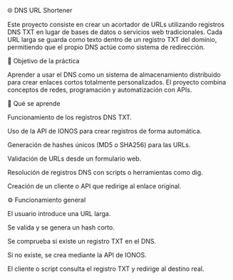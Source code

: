 🌐 DNS URL Shortener

Este proyecto consiste en crear un acortador de URLs utilizando registros DNS TXT en lugar de bases de datos o servicios web tradicionales.
Cada URL larga se guarda como texto dentro de un registro TXT del dominio, permitiendo que el propio DNS actúe como sistema de redirección.

🚀 Objetivo de la práctica

Aprender a usar el DNS como un sistema de almacenamiento distribuido para crear enlaces cortos totalmente personalizados.
El proyecto combina conceptos de redes, programación y automatización con APIs.

🧠 Qué se aprende

Funcionamiento de los registros DNS TXT.

Uso de la API de IONOS para crear registros de forma automática.

Generación de hashes únicos (MD5 o SHA256) para las URLs.

Validación de URLs desde un formulario web.

Resolución de registros DNS con scripts o herramientas como dig.

Creación de un cliente o API que redirige al enlace original.

⚙️ Funcionamiento general

El usuario introduce una URL larga.

Se valida y se genera un hash corto.

Se comprueba si existe un registro TXT en el DNS.

Si no existe, se crea mediante la API de IONOS.

El cliente o script consulta el registro TXT y redirige al destino real.